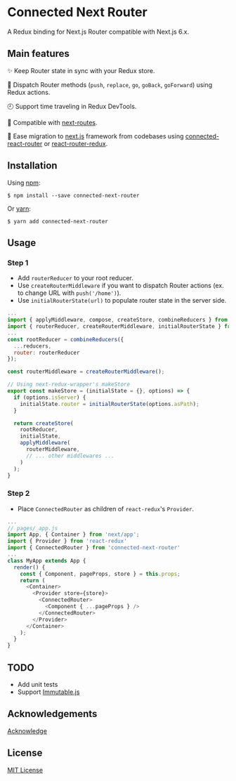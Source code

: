 # Connected Next Router

A Redux binding for Next.js Router compatible with Next.js 6.x.

## Main features

:sparkles: Keep Router state in sync with your Redux store.

:tada: Dispatch Router methods (`push`, `replace`, `go`, `goBack`, `goForward`) using Redux actions.

:clock9: Support time traveling in Redux DevTools.

:gift: Compatible with [next-routes](https://github.com/fridays/next-routes).

:gem: Ease migration to [next.js](https://github.com/zeit/next.js) framework from codebases using [connected-react-router](https://github.com/supasate/connected-react-router) or [react-router-redux](https://github.com/ReactTraining/react-router/tree/master/packages/react-router-redux).

## Installation

Using [npm](https://www.npmjs.com/):

    $ npm install --save connected-next-router

Or [yarn](https://yarnpkg.com/):

    $ yarn add connected-next-router

## Usage

### Step 1

- Add `routerReducer` to your root reducer.
- Use `createRouterMiddleware` if you want to dispatch Router actions (ex. to change URL with `push('/home')`).
- Use `initialRouterState(url)` to populate router state in the server side.


```js
...
import { applyMiddleware, compose, createStore, combineReducers } from 'redux'
import { routerReducer, createRouterMiddleware, initialRouterState } from 'connected-next-router'
...
const rootReducer = combineReducers({
  ...reducers,
  router: routerReducer
});

const routerMiddleware = createRouterMiddleware();

// Using next-redux-wrapper's makeStore
export const makeStore = (initialState = {}, options) => {
  if (options.isServer) {
    initialState.router = initialRouterState(options.asPath);
  }

  return createStore(
    rootReducer,
    initialState,
    applyMiddleware(
      routerMiddleware,
      // ... other middlewares ...
    )
  );
}
```

### Step 2

- Place `ConnectedRouter` as children of `react-redux`'s `Provider`.

```js
...
// pages/_app.js
import App, { Container } from 'next/app';
import { Provider } from 'react-redux'
import { ConnectedRouter } from 'connected-next-router'
...
class MyApp extends App {
  render() {
    const { Component, pageProps, store } = this.props;
    return (
      <Container>
        <Provider store={store}>
          <ConnectedRouter>
            <Component { ...pageProps } />
          </ConnectedRouter>
        </Provider>
      </Container>
    );
  }
}
```

## TODO

- Add unit tests
- Support [Immutable.js](https://facebook.github.io/immutable-js/)

## Acknowledgements

[Acknowledge](/ACKNOWLEDGE.md)

## License

[MIT License](/LICENSE)
